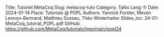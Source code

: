 Title: Tutoriel MetaCoq
Slug: metacoq-tuto
Category: Talks
Lang: fr
Date: 2024-01-14
Place: Tutorials @ POPL
Authors: Yannick Forster, Meven Lennon-Bertrand, Matthieu Sozeau, Théo Winterhalter
Slides_loc: 24-01-MetaCoq_tutorial_POPL.pdf
GitHub: https://github.com/MetaCoq/tutorials/tree/main/popl24